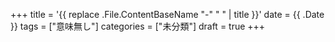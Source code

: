 +++
title = '{{ replace .File.ContentBaseName "-" " " | title }}'
date = {{ .Date }}
tags = ["意味無し"]
categories = ["未分類"]
draft = true
+++
